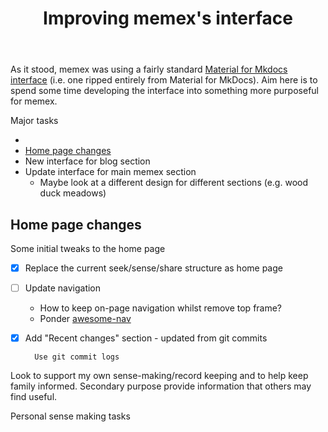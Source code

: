 ﻿---
tags:
- colophon
- interface
title: Improving memex's interface
type: note
---
As it stood, memex was using a fairly standard [Material for Mkdocs interface](https://squidfunk.github.io/mkdocs-material/getting-started/) (i.e. one ripped entirely from Material for MkDocs). Aim here is to spend some time developing the interface into something more purposeful for memex.

Major tasks

- 
- [Home page changes](#home-page-changes)
- New interface for blog section 
- Update interface for main memex section
    - Maybe look at a different design for different sections (e.g. wood duck meadows)

## Home page changes

Some initial tweaks to the home page

- [x] Replace the current seek/sense/share structure as home page
- [ ] Update navigation

    - How to keep on-page navigation whilst remove top frame?
    - Ponder [awesome-nav](https://lukasgeiter.github.io/mkdocs-awesome-nav/)
- [x] Add "Recent changes" section - updated from git commits

        Use git commit logs

Look to support my own sense-making/record keeping and to help keep family informed. Secondary purpose provide information that others may find useful.

Personal sense making tasks
